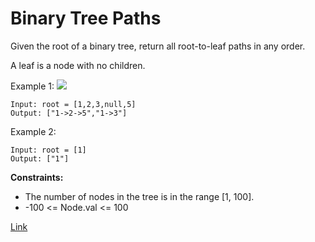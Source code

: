 # Binary Tree Paths
Given the root of a binary tree, return all root-to-leaf paths in any order.

A leaf is a node with no children.

Example 1:
![](https://assets.leetcode.com/uploads/2021/03/12/paths-tree.jpg)
```
Input: root = [1,2,3,null,5]
Output: ["1->2->5","1->3"]
```

Example 2:

```
Input: root = [1]
Output: ["1"]
```

**Constraints:**
- The number of nodes in the tree is in the range [1, 100].
- -100 <= Node.val <= 100

[Link](https://leetcode.com/problems/binary-tree-paths/)